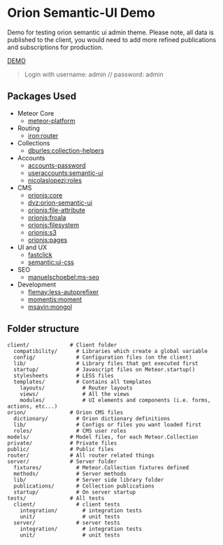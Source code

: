 # Orion Semantic-UI Demo

Demo for testing orion semantic ui admin theme. Please note, all data is published to the client, you would need to add more refined publications and subscriptions for production.

[DEMO](http://orion-semantic-ui.meteor.com)

> Login with username: admin // password: admin

## Packages Used

* Meteor Core
  * [meteor-platform](https://github.com/meteor/meteor/tree/devel/packages/meteor-platform)
* Routing
  * [iron:router](https://github.com/EventedMind/iron-router)
* Collections
  * [dburles:collection-helpers](https://github.com/dburles/meteor-collection-helpers/)
* Accounts
  * [accounts-password](https://github.com/meteor/meteor/tree/devel/packages/accounts-password)
  * [useraccounts:semantic-ui](https://github.com/meteor-useraccounts/semantic-ui)
  * [nicolaslopezj:roles](https://github.com/nicolaslopezj/roles)
* CMS
  * [orionjs:core](https://github.com/orionjs/orion)
  * [dvz:orion-semantic-ui](https://github.com/amazingBastard/orion-semantic-ui)
  * [orionjs:file-attribute](https://github.com/orionjs/orion/tree/master/packages/file-attribute)
  * [orionjs:froala](https://github.com/orionjs/orion/tree/master/packages/froala)
  * [orionjs:filesystem](https://github.com/orionjs/orion/tree/master/packages/filesystem)
  * [orionjs:s3](https://github.com/orionjs/orion/tree/master/packages/s3)
  * [orionjs:pages](https://github.com/orionjs/orion/tree/master/packages/pages)
* UI and UX
  * [fastclick](https://github.com/meteor/meteor/tree/devel/packages/fastclick)
  * [semantic:ui-css](https://github.com/Semantic-Org/Semantic-UI-CSS/)
* SEO
  * [manuelschoebel:ms-seo](https://github.com/DerMambo/ms-seo)
* Development
  * [flemay:less-autoprefixer](https://github.com/flemay/less-autoprefixer/)
  * [momentjs:moment](https://github.com/moment/moment/)
  * [msavin:mongol](https://github.com/msavin/Mongol)

## Folder structure

  ```
  client/             # Client folder
    compatibility/      # Libraries which create a global variable
    config/             # Configuration files (on the client)
    lib/                # Library files that get executed first
    startup/            # Javascript files on Meteor.startup()
    stylesheets         # LESS files
    templates/          # Contains all templates
      layouts/            # Router layouts
      views/              # All the views
      modules/            # UI elements and components (i.e. forms, actions, etc...)
  orion/              # Orion CMS files
    dictionary/         # Orion dictionary definitions
    lib/                # Configs or files you want loaded first
    roles/              # CMS user roles
  models/             # Model files, for each Meteor.Collection
  private/            # Private files
  public/             # Public files
  router/             # All router related things
  server/             # Server folder
    fixtures/           # Meteor.Collection fixtures defined
    methods/            # Server methods
    lib/                # Server side library folder
    publications/       # Collection publications
    startup/            # On server startup
  tests/              # All tests
    client/             # client tests
      integration/        # integration tests
      unit/               # unit tests
    server/             # server tests
      integration/        # integration tests
      unit/               # unit tests
  ```
